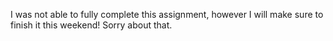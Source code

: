 I was not able to fully complete this assignment, however I will make sure to finish it this weekend! Sorry about that.